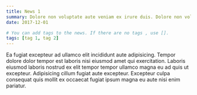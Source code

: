 ```yaml
---
title: News 1
summary: Dolore non voluptate aute veniam ex irure duis. Dolore non voluptate aute veniam ex irure duis.
date: 2017-12-01

# You can add tags to the news. If there are no tags , use [].
tags: [tag 1, tag 2]
---
```


Ea fugiat excepteur ad ullamco elit incididunt aute adipisicing. Tempor dolore dolor tempor est laboris nisi eiusmod amet qui exercitation. Laboris eiusmod laboris nostrud ex elit tempor tempor ullamco magna eu ad quis ut excepteur. Adipisicing cillum fugiat aute excepteur. Excepteur culpa consequat quis mollit ex occaecat fugiat ipsum magna eu aute nisi enim pariatur.
